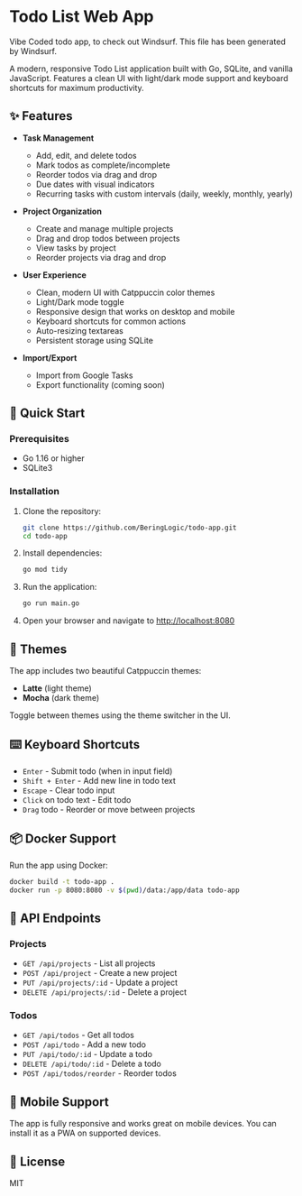 # Todo List Web App

Vibe Coded todo app, to check out Windsurf. This file has been generated by Windsurf.

A modern, responsive Todo List application built with Go, SQLite, and vanilla JavaScript. Features a clean UI with light/dark mode support and keyboard shortcuts for maximum productivity.

## ✨ Features

- **Task Management**
  - Add, edit, and delete todos
  - Mark todos as complete/incomplete
  - Reorder todos via drag and drop
  - Due dates with visual indicators
  - Recurring tasks with custom intervals (daily, weekly, monthly, yearly)

- **Project Organization**
  - Create and manage multiple projects
  - Drag and drop todos between projects
  - View tasks by project
  - Reorder projects via drag and drop

- **User Experience**
  - Clean, modern UI with Catppuccin color themes
  - Light/Dark mode toggle
  - Responsive design that works on desktop and mobile
  - Keyboard shortcuts for common actions
  - Auto-resizing textareas
  - Persistent storage using SQLite

- **Import/Export**
  - Import from Google Tasks
  - Export functionality (coming soon)

## 🚀 Quick Start

### Prerequisites

- Go 1.16 or higher
- SQLite3

### Installation

1. Clone the repository:
   ```bash
   git clone https://github.com/BeringLogic/todo-app.git
   cd todo-app
   ```

2. Install dependencies:
   ```bash
   go mod tidy
   ```

3. Run the application:
   ```bash
   go run main.go
   ```

4. Open your browser and navigate to [http://localhost:8080](http://localhost:8080)

## 🎨 Themes

The app includes two beautiful Catppuccin themes:
- **Latte** (light theme)
- **Mocha** (dark theme)

Toggle between themes using the theme switcher in the UI.

## ⌨️ Keyboard Shortcuts

- `Enter` - Submit todo (when in input field)
- `Shift + Enter` - Add new line in todo text
- `Escape` - Clear todo input
- `Click` on todo text - Edit todo
- `Drag` todo - Reorder or move between projects

## 📦 Docker Support

Run the app using Docker:

```bash
docker build -t todo-app .
docker run -p 8080:8080 -v $(pwd)/data:/app/data todo-app
```

## 📝 API Endpoints

### Projects
- `GET /api/projects` - List all projects
- `POST /api/project` - Create a new project
- `PUT /api/projects/:id` - Update a project
- `DELETE /api/projects/:id` - Delete a project

### Todos
- `GET /api/todos` - Get all todos
- `POST /api/todo` - Add a new todo
- `PUT /api/todo/:id` - Update a todo
- `DELETE /api/todo/:id` - Delete a todo
- `POST /api/todos/reorder` - Reorder todos

## 📱 Mobile Support

The app is fully responsive and works great on mobile devices. You can install it as a PWA on supported devices.

## 📄 License

MIT
